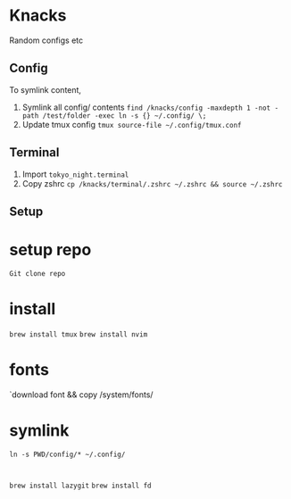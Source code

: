 # Knacks

Random configs etc

## Config

To symlink content,

1. Symlink all config/ contents `find /knacks/config -maxdepth 1 -not -path /test/folder -exec ln -s {} ~/.config/ \;`
2. Update tmux config `tmux source-file ~/.config/tmux.conf`

## Terminal

1. Import `tokyo_night.terminal`
2. Copy zshrc `cp /knacks/terminal/.zshrc ~/.zshrc && source ~/.zshrc`

## Setup

# setup repo

`Git clone repo`

# install

`brew install tmux`
`brew install nvim`

# fonts

`download font && copy /system/fonts/


# symlink

`ln -s PWD/config/* ~/.config/`

#

`brew install lazygit`
`brew install fd`
